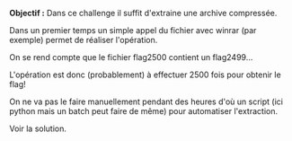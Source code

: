 **Objectif :** Dans ce challenge il suffit d'extraine une archive compressée.

Dans un premier temps un simple appel du fichier avec winrar (par exemple) permet de réaliser l'opération.

On se rend compte que le fichier flag2500 contient un flag2499...

L'opération est donc (probablement) à effectuer 2500 fois pour obtenir le flag!

On ne va pas le faire manuellement pendant des heures d'où un script (ici python mais un batch peut faire de même)
pour automatiser l'extraction.

Voir la solution.
